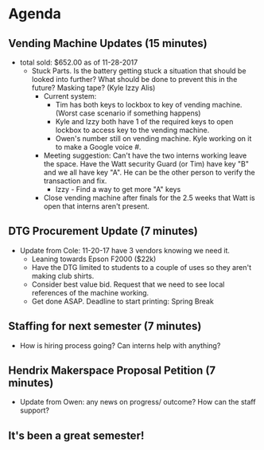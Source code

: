 # Agenda

## Vending Machine Updates (15 minutes)
- total sold: $652.00 as of 11-28-2017
  - Stuck Parts. Is the battery getting stuck a situation that should be looked into further? What should be done to prevent this in the future? Masking tape? (Kyle Izzy Alis)
    - Current system:
      - Tim has both keys to lockbox to key of vending machine. (Worst case scenario if something happens)
      - Kyle and Izzy both have 1 of the required keys to open lockbox to access key to the vending machine.
      - Owen's number still on vending machine. Kyle working on it to make a Google voice #.
    - Meeting suggestion: Can't have the two interns working leave the space. Have the Watt security Guard (or Tim) have key "B" and we all have key "A". He can be the other person to verify the transaction and fix.
      - Izzy - Find a way to get more "A" keys
    - Close vending machine after finals for the 2.5 weeks that Watt is open that interns aren't present.


## DTG Procurement Update (7 minutes)
  - Update from Cole: 11-20-17 have 3 vendors knowing we need it.
      - Leaning towards Epson F2000 ($22k)
      - Have the DTG limited to students to a couple of uses so they aren't making club shirts.
      - Consider best value bid. Request that we need to see local references of the machine working.
      - Get done ASAP. Deadline to start printing: Spring Break

## Staffing for next semester (7 minutes)
  - How is hiring process going? Can interns help with anything?


## Hendrix Makerspace Proposal Petition (7 minutes)
  - Update from Owen: any news on progress/ outcome? How can the staff support?

## It's been a great semester!
